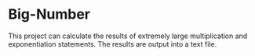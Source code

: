# Big-Number

This project can calculate the results of extremely large multiplication and exponentiation statements. The results are output into a text file.
